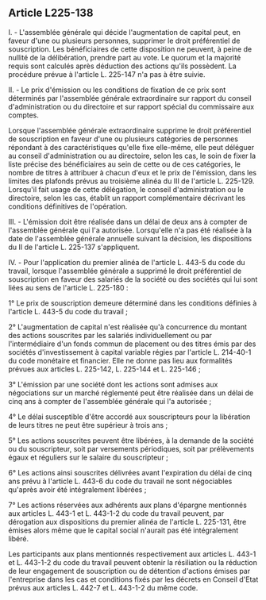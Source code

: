 Article L225-138
----
I. - L'assemblée générale qui décide l'augmentation de capital peut, en faveur
d'une ou plusieurs personnes, supprimer le droit préférentiel de souscription.
Les bénéficiaires de cette disposition ne peuvent, à peine de nullité de la
délibération, prendre part au vote. Le quorum et la majorité requis sont
calculés après déduction des actions qu'ils possèdent. La procédure prévue à
l'article L. 225-147 n'a pas à être suivie.

II. - Le prix d'émission ou les conditions de fixation de ce prix sont
déterminés par l'assemblée générale extraordinaire sur rapport du conseil
d'administration ou du directoire et sur rapport spécial du commissaire aux
comptes.

Lorsque l'assemblée générale extraordinaire supprime le droit préférentiel de
souscription en faveur d'une ou plusieurs catégories de personnes répondant à
des caractéristiques qu'elle fixe elle-même, elle peut déléguer au conseil
d'administration ou au directoire, selon les cas, le soin de fixer la liste
précise des bénéficiaires au sein de cette ou de ces catégories, le nombre de
titres à attribuer à chacun d'eux et le prix de l'émission, dans les limites des
plafonds prévus au troisième alinéa du III de l'article L. 225-129. Lorsqu'il
fait usage de cette délégation, le conseil d'administration ou le directoire,
selon les cas, établit un rapport complémentaire décrivant les conditions
définitives de l'opération.

III. - L'émission doit être réalisée dans un délai de deux ans à compter de
l'assemblée générale qui l'a autorisée. Lorsqu'elle n'a pas été réalisée à la
date de l'assemblée générale annuelle suivant la décision, les dispositions du
II de l'article L. 225-137 s'appliquent.

IV. - Pour l'application du premier alinéa de l'article L. 443-5 du code du
travail, lorsque l'assemblée générale a supprimé le droit préférentiel de
souscription en faveur des salariés de la société ou des sociétés qui lui sont
liées au sens de l'article L. 225-180 :

1° Le prix de souscription demeure déterminé dans les conditions définies à
l'article L. 443-5 du code du travail ;

2° L'augmentation de capital n'est réalisée qu'à concurrence du montant des
actions souscrites par les salariés individuellement ou par l'intermédiaire d'un
fonds commun de placement ou des titres émis par des sociétés d'investissement à
capital variable régies par l'article L. 214-40-1 du code monétaire et
financier. Elle ne donne pas lieu aux formalités prévues aux articles L.
225-142, L. 225-144 et L. 225-146 ;

3° L'émission par une société dont les actions sont admises aux négociations sur
un marché réglementé peut être réalisée dans un délai de cinq ans à compter de
l'assemblée générale qui l'a autorisée ;

4° Le délai susceptible d'être accordé aux souscripteurs pour la libération de
leurs titres ne peut être supérieur à trois ans ;

5° Les actions souscrites peuvent être libérées, à la demande de la société ou
du souscripteur, soit par versements périodiques, soit par prélèvements égaux et
réguliers sur le salaire du souscripteur ;

6° Les actions ainsi souscrites délivrées avant l'expiration du délai de cinq
ans prévu à l'article L. 443-6 du code du travail ne sont négociables qu'après
avoir été intégralement libérées ;

7° Les actions réservées aux adhérents aux plans d'épargne mentionnés aux
articles L. 443-1 et L. 443-1-2 du code du travail peuvent, par dérogation aux
dispositions du premier alinéa de l'article L. 225-131, être émises alors même
que le capital social n'aurait pas été intégralement libéré.

Les participants aux plans mentionnés respectivement aux articles L. 443-1 et L.
443-1-2 du code du travail peuvent obtenir la résiliation ou la réduction de
leur engagement de souscription ou de détention d'actions émises par
l'entreprise dans les cas et conditions fixés par les décrets en Conseil d'Etat
prévus aux articles L. 442-7 et L. 443-1-2 du même code.
